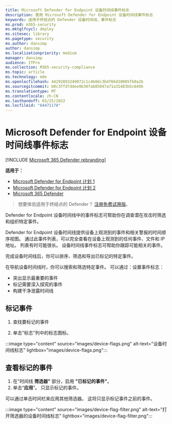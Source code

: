 ```yaml
---
title: Microsoft Defender for Endpoint 设备时间线事件标志
description: 使用 Microsoft Defender for Endpoint 设备时间线事件标志
keywords: 适用于终结点的 Defender 设备时间线、事件标志
ms.prod: m365-security
ms.mktglfcycl: deploy
ms.sitesec: library
ms.pagetype: security
ms.author: dansimp
author: dansimp
ms.localizationpriority: medium
manager: dansimp
audience: ITPro
ms.collection: M365-security-compliance
ms.topic: article
ms.technology: mde
ms.openlocfilehash: 44292893249872c1c4b8dc3b4f66d10085fb0a2b
ms.sourcegitcommit: b0c3ffd7ddee9b30fab85047a71a31483b5c649b
ms.translationtype: MT
ms.contentlocale: zh-CN
ms.lasthandoff: 03/25/2022
ms.locfileid: "64471178"
---
```

# <a name="microsoft-defender-for-endpoint-device-timeline-event-flags"></a>Microsoft Defender for Endpoint 设备时间线事件标志

[!INCLUDE [Microsoft 365 Defender rebranding](../../includes/microsoft-defender.md)]

**适用于：**
- [Microsoft Defender for Endpoint 计划 1](https://go.microsoft.com/fwlink/p/?linkid=2154037)
- [Microsoft Defender for Endpoint 计划 2](https://go.microsoft.com/fwlink/p/?linkid=2154037)
- [Microsoft 365 Defender](https://go.microsoft.com/fwlink/?linkid=2118804)

> 想要体验适用于终结点的 Defender？ [注册免费试用版](https://signup.microsoft.com/create-account/signup?products=7f379fee-c4f9-4278-b0a1-e4c8c2fcdf7e&ru=https://aka.ms/MDEp2OpenTrial?ocid=docs-wdatp-assignaccess-abovefoldlink)。

Defender for Endpoint 设备时间线中的事件标志可帮助你在调查潜在攻击时筛选和组织特定事件。

Defender for Endpoint 设备时间线提供设备上观测到的事件和相关警报的时间顺序视图。 通过此事件列表，可以完全查看在设备上观测到的任何事件、文件和 IP 地址。 列表有时可能很长。 设备时间线事件标志可帮助你跟踪可能相关的事件。

完成设备时间线后，你可以排序、筛选和导出已标记的特定事件。

在导航设备时间线时，你可以搜索和筛选特定事件。 可以通过：设置事件标志：

- 突出显示最重要的事件
- 标记需要深入探究的事件
- 构建干净泄露时间线

## <a name="flag-an-event"></a>标记事件

1. 查找要标记的事件

2. 单击"标志"列中的标志图标。 

:::image type="content" source="images/device-flags.png" alt-text="设备时间线标志" lightbox="images/device-flags.png":::

## <a name="view-flagged-events"></a>查看标记的事件

1. 在"时间线 **筛选器"** 部分，启用 **"已标记的事件"**。
2. 单击“**应用**”。 只显示标记的事件。

可以通过单击时间栏来应用其他筛选器。 这将只显示标记事件之前的事件。  

:::image type="content" source="images/device-flag-filter.png" alt-text="打开筛选器的设备时间线标志" lightbox="images/device-flag-filter.png":::